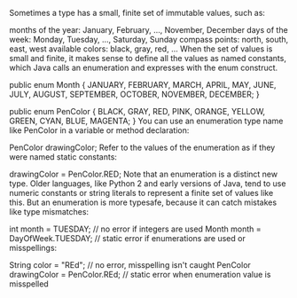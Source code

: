 Sometimes a type has a small, finite set of immutable values, such as:

months of the year: January, February, …, November, December
days of the week: Monday, Tuesday, …, Saturday, Sunday
compass points: north, south, east, west
available colors: black, gray, red, …
When the set of values is small and finite, it makes sense to define all the values as named constants, which Java calls an enumeration and expresses with the enum construct.

public enum Month { 
    JANUARY, FEBRUARY, MARCH, APRIL, 
    MAY, JUNE, JULY, AUGUST, 
    SEPTEMBER, OCTOBER, NOVEMBER, DECEMBER;
}

public enum PenColor { 
    BLACK, GRAY, RED, PINK, ORANGE, 
    YELLOW, GREEN, CYAN, BLUE, MAGENTA;
}
You can use an enumeration type name like PenColor in a variable or method declaration:

PenColor drawingColor;
Refer to the values of the enumeration as if they were named static constants:

drawingColor = PenColor.RED;
Note that an enumeration is a distinct new type. Older languages, like Python 2 and early versions of Java, tend to use numeric constants or string literals to represent a finite set of values like this. But an enumeration is more typesafe, because it can catch mistakes like type mismatches:

int month = TUESDAY;  //  no error if integers are used
Month month = DayOfWeek.TUESDAY; // static error if enumerations are used 
or misspellings:

String color = "REd";        // no error, misspelling isn't caught
PenColor drawingColor = PenColor.REd; // static error when enumeration value is misspelled